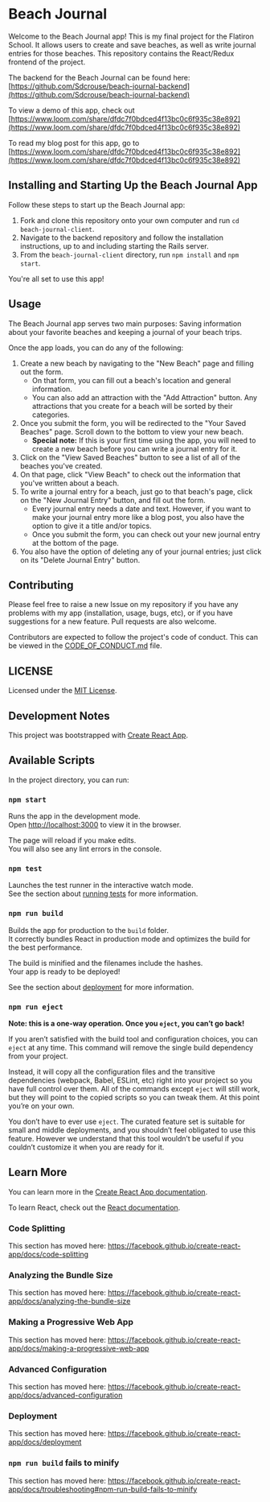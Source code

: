 # Beach Journal

Welcome to the Beach Journal app! This is my final project for the Flatiron School. It allows users to create and save beaches, as well as write journal entries for those beaches. This repository contains the React/Redux frontend of the project.

The backend for the Beach Journal can be found here: [https://github.com/Sdcrouse/beach-journal-backend](https://github.com/Sdcrouse/beach-journal-backend)

To view a demo of this app, check out [https://www.loom.com/share/dfdc7f0bdced4f13bc0c6f935c38e892](https://www.loom.com/share/dfdc7f0bdced4f13bc0c6f935c38e892)

To read my blog post for this app, go to [https://www.loom.com/share/dfdc7f0bdced4f13bc0c6f935c38e892](https://www.loom.com/share/dfdc7f0bdced4f13bc0c6f935c38e892)

## Installing and Starting Up the Beach Journal App

Follow these steps to start up the Beach Journal app:

1. Fork and clone this repository onto your own computer and run `cd beach-journal-client`.
2. Navigate to the backend repository and follow the installation instructions, up to and including starting the Rails server.
3. From the `beach-journal-client` directory, run `npm install` and `npm start`.

You're all set to use this app!

## Usage

The Beach Journal app serves two main purposes: Saving information about your favorite beaches and keeping a journal of your beach trips.

Once the app loads, you can do any of the following:

1. Create a new beach by navigating to the "New Beach" page and filling out the form. 
   * On that form, you can fill out a beach's location and general information.
   * You can also add an attraction with the "Add Attraction" button. Any attractions that you create for a beach will be sorted by their categories.
2. Once you submit the form, you will be redirected to the "Your Saved Beaches" page. Scroll down to the bottom to view your new beach.
   * **Special note:** If this is your first time using the app, you will need to create a new beach before you can write a journal entry for it.
3. Click on the "View Saved Beaches" button to see a list of all of the beaches you've created.
4. On that page, click "View Beach" to check out the information that you've written about a beach.
5. To write a journal entry for a beach, just go to that beach's page, click on the "New Journal Entry" button, and fill out the form.
   * Every journal entry needs a date and text. However, if you want to make your journal entry more like a blog post, you also have the option to give it a title and/or topics.
   * Once you submit the form, you can check out your new journal entry at the bottom of the page.
6. You also have the option of deleting any of your journal entries; just click on its "Delete Journal Entry" button.

## Contributing

Please feel free to raise a new Issue on my repository if you have any problems with my app (installation, usage, bugs, etc), or if you have suggestions for a new feature. Pull requests are also welcome.

Contributors are expected to follow the project's code of conduct. This can be viewed in the [CODE_OF_CONDUCT.md](CODE_OF_CONDUCT.md) file.

## LICENSE

Licensed under the [MIT License](LICENSE).

## Development Notes

This project was bootstrapped with [Create React App](https://github.com/facebook/create-react-app).

## Available Scripts

In the project directory, you can run:

### `npm start`

Runs the app in the development mode.<br />
Open [http://localhost:3000](http://localhost:3000) to view it in the browser.

The page will reload if you make edits.<br />
You will also see any lint errors in the console.

### `npm test`

Launches the test runner in the interactive watch mode.<br />
See the section about [running tests](https://facebook.github.io/create-react-app/docs/running-tests) for more information.

### `npm run build`

Builds the app for production to the `build` folder.<br />
It correctly bundles React in production mode and optimizes the build for the best performance.

The build is minified and the filenames include the hashes.<br />
Your app is ready to be deployed!

See the section about [deployment](https://facebook.github.io/create-react-app/docs/deployment) for more information.

### `npm run eject`

**Note: this is a one-way operation. Once you `eject`, you can’t go back!**

If you aren’t satisfied with the build tool and configuration choices, you can `eject` at any time. This command will remove the single build dependency from your project.

Instead, it will copy all the configuration files and the transitive dependencies (webpack, Babel, ESLint, etc) right into your project so you have full control over them. All of the commands except `eject` will still work, but they will point to the copied scripts so you can tweak them. At this point you’re on your own.

You don’t have to ever use `eject`. The curated feature set is suitable for small and middle deployments, and you shouldn’t feel obligated to use this feature. However we understand that this tool wouldn’t be useful if you couldn’t customize it when you are ready for it.

## Learn More

You can learn more in the [Create React App documentation](https://facebook.github.io/create-react-app/docs/getting-started).

To learn React, check out the [React documentation](https://reactjs.org/).

### Code Splitting

This section has moved here: https://facebook.github.io/create-react-app/docs/code-splitting

### Analyzing the Bundle Size

This section has moved here: https://facebook.github.io/create-react-app/docs/analyzing-the-bundle-size

### Making a Progressive Web App

This section has moved here: https://facebook.github.io/create-react-app/docs/making-a-progressive-web-app

### Advanced Configuration

This section has moved here: https://facebook.github.io/create-react-app/docs/advanced-configuration

### Deployment

This section has moved here: https://facebook.github.io/create-react-app/docs/deployment

### `npm run build` fails to minify

This section has moved here: https://facebook.github.io/create-react-app/docs/troubleshooting#npm-run-build-fails-to-minify

